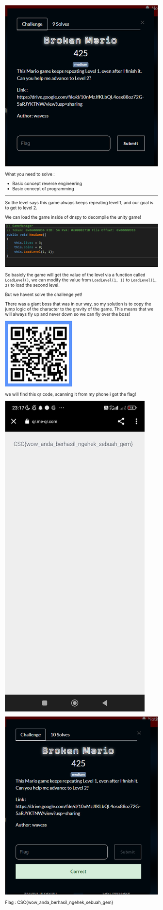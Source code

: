 ![alt text](image.png)

What you need to solve :
- Basic concept reverse engineering
- Basic concept of programming

---

So the level says this game always keeps repeating level 1, and our goal is to get to level 2.

We can load the game inside of dnspy to decompile the unity game!

![alt text](image-1.png)

So basicly the game will get the value of the level via a function called `LoadLevel()`, we can modify the value from `LoadLevel(1, 1)` to `LoadLevel(1, 2)` to load the second level.

But we havent solve the challenge yet!

There was a giant boss that was in our way, so my solution is to copy the jump logic of the character to the gravity of the game.
This means that we will always fly up and never down so we can fly over the boss!

![alt text](image-2.png)

we will find this qr code, scanning it from my phone i got the flag!

![alt text](<WhatsApp Image 2025-06-02 at 23.17.40_80b9f0dc.jpg>)

![alt text](image-3.png)

Flag : CSC{wow_anda_berhasil_ngehek_sebuah_gem}